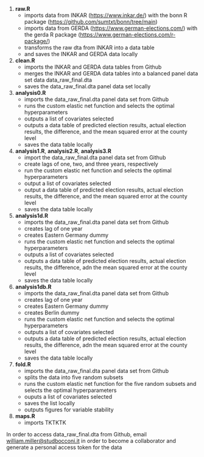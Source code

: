 1. **raw.R**
   - imports data from INKAR (https://www.inkar.de/) with the bonn R package (https://github.com/sumtxt/bonn/tree/main)
   - imports data from GERDA (https://www.german-elections.com/) with the gerda R package (https://www.german-elections.com/r-package/)
   - transforms the raw dta from INKAR into a data table
   - and saves the INKAR and GERDA data locally
3. **clean.R**
   - imports the INKAR and GERDA data tables from Github
   - merges the INKAR and GERDA data tables into a balanced panel data set data data_raw_final.dta
   - saves the data_raw_final.dta panel data set locally
4. **analysis0.R**
   - imports the data_raw_final.dta panel data set from Github
   - runs the custom elastic net function and selects the optimal hyperparameters
   - outputs a list of covariates selected
   - outputs a data table of predicted election results, actual election results, the difference, and the mean squared error at the county level
   - saves the data table locally
4. **analysis1.R**, **analysis2.R**, **analysis3.R**
   - import the data_raw_final.dta panel data set from Github
   - create lags of one, two, and three years, respectively
   - run the custom elastic net function and selects the optimal hyperparameters
   - output a list of covariates selected
   - output a data table of predicted election results, actual election results, the difference, and the mean squared error at the county level
   - saves the data table locally
5. **analysis1d.R**
   - imports the data_raw_final.dta panel data set from Github
   - creates lag of one year
   - creates Eastern Germany dummy
   - runs the custom elastic net function and selects the optimal hyperparameters
   - outputs a list of covariates selected
   - outputs a data table of predicted election results, actual election results, the difference, adn the mean squared error at the county level
   - saves the data table locally
6. **analysis1db.R**
   - imports the data_raw_final.dta panel data set from Github
   - creates lag of one year
   - creates Eastern Germany dummy
   - creates Berlin dummy
   - runs the custom elastic net function and selects the optimal hyperparameters
   - outputs a list of covariates selected
   - outputs a data table of predicted election results, actual election results, the difference, adn the mean squared error at the county level
   - saves the data table locally
7. **fold.R**
   - imports the data_raw_final.dta panel data set from Github
   - splits the data into five random subsets
   - runs the custom elastic net function for the five random subsets and selects the optimal hyperparameters
   - ouputs a list of covariates selected
   - saves the list locally
   - outputs figures for variable stability
8. **maps.R**
   - imports TKTKTK
  
In order to access data_raw_final.dta from Github, email william.miller@studbocconi.it in order to become a collaborator and generate a personal access token for the data
